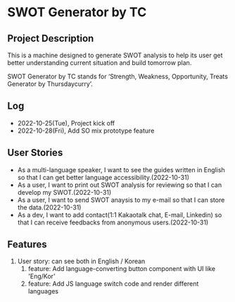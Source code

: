 # SWOT Generator by TC
## Project Description
This is a machine designed to generate SWOT analysis to help its user get better understanding current situation and build tomorrow plan.

SWOT Generator by TC stands for ‘Strength, Weakness, Opportunity, Treats Generator by Thursdaycurry’. 

## Log
- 2022-10-25(Tue), Project kick off
- 2022-10-28(Fri), Add SO mix prototype feature

## User Stories
- As a multi-language speaker, I want to see the guides written in English so that I can get better language accessibility.(2022-10-31)
- As a user, I want to print out SWOT analysis for reviewing so that I can develop my SWOT.(2022-10-31)
- As a user, I want to send SWOT anaysis to my e-mail so that I can store the data.(2022-10-31)
- As a dev, I want to add contact(1:1 Kakaotalk chat, E-mail, Linkedin) so that I can receive feedbacks from anonymous users.(2022-10-31)

## Features
1. User story: can see both in English / Korean
   1. feature: Add language-converting button component with UI like 'Eng/Kor'
   2. feature: Add JS language switch code and render different languages
